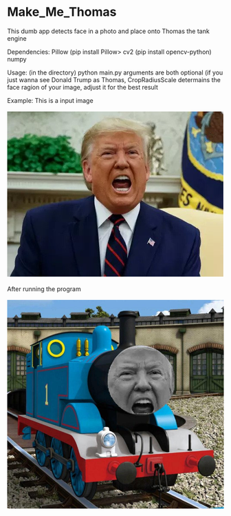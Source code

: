 # Make_Me_Thomas
This dumb app detects face in a photo and place onto Thomas the tank engine

Dependencies:
  Pillow  (pip install Pillow>
  cv2     (pip install opencv-python)
  numpy

Usage: (in the directory) python main.py <FilePath> <CropRadiusScale>
  arguments are both optional (if you just wanna see Donald Trump as Thomas,
  CropRadiusScale determains the face ragion of your image, adjust it for the best result
  
Example:
This is a input image
<br></br>
  ![Input Example](/test/dt.jpg)
  <br></br>
After running the program
<br></br>
  ![Output Example](/output.jpg)
